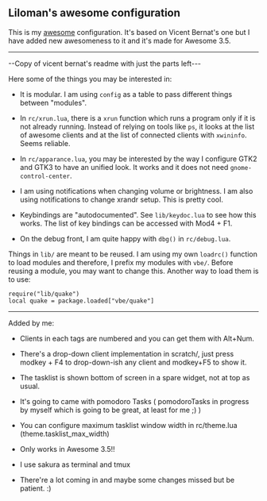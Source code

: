 Liloman's awesome configuration
--------------------------------------

This is my [awesome](http://awesome.naquadah.org) configuration.
It's based on Vicent Bernat's one but I have added new awesomeness to it
and it's made for Awesome 3.5.

--------------------------

--Copy of vicent bernat's readme with just the parts left---

Here some of the things you may be interested in:

 - It is modular. I am using `config` as a table to pass different
   things between "modules".

 - In `rc/xrun.lua`, there is a `xrun` function which runs a program
   only if it is not already running. Instead of relying on tools like
   `ps`, it looks at the list of awesome clients and at the list of
   connected clients with `xwininfo`. Seems reliable.

 - In `rc/apparance.lua`, you may be interested by the way I configure
   GTK2 and GTK3 to have an unified look. It works and it does not
   need `gnome-control-center`.

 - I am using notifications when changing volume or brightness. I am
   also using notifications to change xrandr setup. This is pretty
   cool.
 
 - Keybindings are "autodocumented". See `lib/keydoc.lua` to see how
   this works. The list of key bindings can be accessed with Mod4 +
   F1.
   
 - On the debug front, I am quite happy with `dbg()` in
   `rc/debug.lua`.

Things in `lib/` are meant to be reused. I am using my own `loadrc()`
function to load modules and therefore, I prefix my modules with
`vbe/`. Before reusing a module, you may want to change this. Another
way to load them is to use:

	require("lib/quake")
	local quake = package.loaded["vbe/quake"]
--------------------------

Added by me:
 - Clients in each tags are numbered and you can get them with Alt+Num.
 
 - There's a drop-down client implementation in scratch/, just press modkey + F4 
  to drop-down-ish any client and modkey+F5 to show it.

 - The tasklist is shown bottom of screen in a spare widget, not at top as usual.

 - It's going to came with pomodoro Tasks  ( pomodoroTasks in progress by myself which is going to
 be great, at least for me ;) )

 - You can configure maximum tasklist window width in rc/theme.lua (theme.tasklist_max_width)

 - Only works in Awesome 3.5!!

 - I use sakura as terminal and tmux 

 - There're a lot coming in and maybe some changes missed but be patient. :)
 
